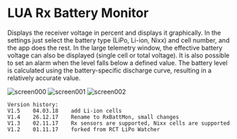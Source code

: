 # LUA Rx Battery Monitor

Displays the receiver voltage in percent and displays it graphically.
In the settings just select the battery type (LiPo, Li-ion, Nixx) and cell number, and the app does the rest. In the large telemetry window, the effective battery voltage can also be displayed (single cell or total voltage). It is also possible to set an alarm when the level falls below a defined value.
The battery level is calculated using the battery-specific discharge curve, resulting in a relatively accurate value.

![screen000](https://raw.githubusercontent.com/nightflyer88/Lua_RxBattMon/master/img/Screen000.bmp)
![screen001](https://raw.githubusercontent.com/nightflyer88/Lua_RxBattMon/master/img/Screen001.bmp)
![screen002](https://raw.githubusercontent.com/nightflyer88/Lua_RxBattMon/master/img/Screen002.bmp)

```
Version history:
V1.5    04.03.18    add Li-ion cells
V1.4    26.12.17    Rename to RxBattMon, small changes
V1.3    02.11.17    Rx sensors are supported, Nixx cells are supported
V1.2    01.11.17    forked from RCT LiPo Watcher
```
